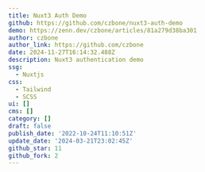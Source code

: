 ```yaml
---
title: Nuxt3 Auth Demo
github: https://github.com/czbone/nuxt3-auth-demo
demo: https://zenn.dev/czbone/articles/81a279d38ba301
author: czbone
author_link: https://github.com/czbone
date: 2024-11-27T16:14:32.488Z
description: Nuxt3 authentication demo
ssg:
  - Nuxtjs
css:
  - Tailwind
  - SCSS
ui: []
cms: []
category: []
draft: false
publish_date: '2022-10-24T11:10:51Z'
update_date: '2024-03-21T23:02:45Z'
github_star: 11
github_fork: 2
---
```


